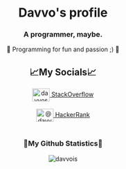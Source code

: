 <h1 align="center">Davvo's profile</h1>
<h3 align="center">A programmer, maybe.</h3>

<p align="center">🌌 Programming for fun and passion ;) 🌌</p>

<h2 align="center">📈My Socials📈</h2>
<p align="center">
<a href="https://stackoverflow.com/users/20153308/davvoss" target="blank"><img target="blank" align="center" src="https://raw.githubusercontent.com/rahuldkjain/github-profile-readme-generator/master/src/images/icons/Social/stack-overflow.svg" alt="davvoss" height="30" width="40" /> StackOverflow</a> </br></br>
<a href="https://www.hackerrank.com/davvos" target="blank"><img align="center" target="blank" src="https://raw.githubusercontent.com/rahuldkjain/github-profile-readme-generator/master/src/images/icons/Social/hackerrank.svg" alt="@davvos" height="30" width="40" /> HackerRank</a> </br></br>
</p>

<!-- <h2 align="left">Le mie Skills</h2>
<p align="left"> 
<a target="blank" href="https://en.wikipedia.org/wiki/C_(programming_language)" target="_blank" rel="noreferrer" class="C"> <img src="https://raw.githubusercontent.com/devicons/devicon/master/icons/c/c-original.svg" alt="c" width="40" height="40"/>            </a>
<a target="blank" href="https://en.wikipedia.org/wiki/CSS" target="_blank" rel="noreferrer" class="CSS"> <img src="https://raw.githubusercontent.com/devicons/devicon/master/icons/css3/css3-original-wordmark.svg" alt="css3" width="40" height="40"/>            </a>
<a target="blank" href="https://en.wikipedia.org/wiki/HTML5" target="_blank" rel="noreferrer" class="HTML"> <img src="https://raw.githubusercontent.com/devicons/devicon/master/icons/html5/html5-original-wordmark.svg" alt="html5" width="40" height="40"/>            </a>
<a target="blank" href="https://en.wikipedia.org/wiki/Java_(programming_language)" target="_blank" rel="noreferrer" class="Java"> <img src="https://raw.githubusercontent.com/devicons/devicon/master/icons/java/java-original.svg" alt="java" width="40" height="40"/>            </a>
<a target="blank" href="https://en.wikipedia.org/wiki/Python_(programming_language)" target="_blank" rel="noreferrer" class="Python"> <img src="https://raw.githubusercontent.com/devicons/devicon/master/icons/python/python-original.svg" alt="python" width="40" height="40"/></a>            </p> -->

<h3 align="center">🌠My Github Statistics🌠</h3>
<p align="center"><img align="center" src="https://github-readme-stats.vercel.app/api/top-langs?username=davvois&show_icons=true&locale=en&layout=compact" alt="davvois" /></p>
